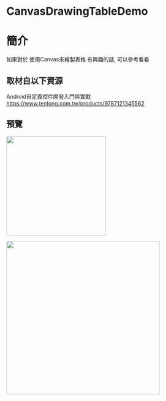 # CanvasDrawingTableDemo

簡介
==================================
如果對於 使用Canvas來繪製表格 有興趣的話, 可以參考看看                                   

取材自以下資源
--------
Android自定義控件開發入門與實戰                                 
https://www.tenlong.com.tw/products/9787121345562
                          
預覽
--------
<p align="left">
  <img src="https://i.imgur.com/k1jdXHN.png" width="260"/>
</p> 
<p align="left">
  <img src="https://i.imgur.com/byIsqdN.jpg" width="400"/>
</p> 

